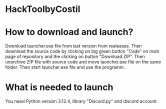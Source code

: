 # HackToolbyCostil
# How to download and launch?
Download launcher.exe file from last version from realeases. Then download the source code by clicking on big green button "Code" on main page of repository and the clicking on button "Download ZIP". Then unarchive ZIP file with source code and move launcher.exe file on the same folder. Then start launcher.exe file and use the programm.
# What is needed to launch
You need Python version 3.12.4, library "Discord.py" and discord account.
